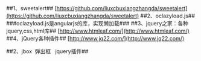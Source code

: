 ##1、sweetalert##
[https://github.com/liuxcbuxiangzhangda/sweetalert](https://github.com/liuxcbuxiangzhangda/sweetalert)
##2、oclazyload.js##
###oclazyload.js是angularjs的库，实现懒加载###
##3、jquery之家：各种jquery,css,html库##
[http://www.htmleaf.com/](http://www.htmleaf.com/)
##4、jQuery各种插件##
[http://www.jq22.com/](http://www.jq22.com/)

##2、jbox  弹出框    jquery插件##